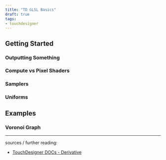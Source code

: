 ```yaml
---
title: "TD GLSL Basics"
draft: true
tags:
- touchdesigner
---
```


## Getting Started
### Outputting Something
### Compute vs Pixel Shaders
### Samplers
### Uniforms

## Examples
### Voronoi Graph

---

sources / further reading:
- [TouchDesigner DOCs - Derivative](https://docs.derivative.ca/index.php?title=Write_a_GLSL_TOP)

